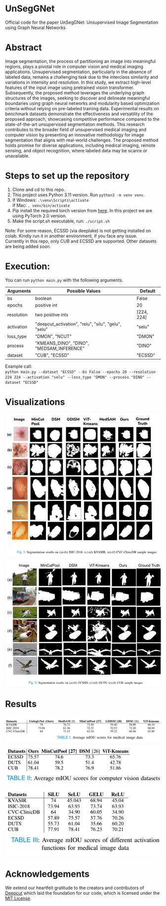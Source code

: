 # UnSegGNet
Official code for the paper UnSegGNet: Unsupervised Image Segmentation using Graph Neural Networks

# Abstract
Image segmentation, the process of partitioning an image into meaningful regions, plays a pivotal role
in computer vision and medical imaging applications. Unsupervised segmentation, particularly in the absence of
labeled data, remains a challenging task due to the interclass similarity and variations in intensity and resolution.
In this study, we extract high-level features of the input
image using pretrained vision transformer. Subsequently,
the proposed method leverages the underlying graph structures of the images, seeking to discover and delineate
meaningful boundaries using graph neural networks and
modularity based optimization criteria without relying on
pre-labeled training data. Experimental results on benchmark datasets demonstrate the effectiveness and versatility of the proposed approach, showcasing competitive
performance compared to the state-of-the-art unsupervised
segmentation methods. This research contributes to the
broader field of unsupervised medical imaging and computer vision by presenting an innovative methodology for
image segmentation that aligns with real-world challenges.
The proposed method holds promise for diverse applications, including medical imaging, remote sensing, and
object recognition, where labeled data may be scarce or unavailable. 

# Steps to set up the repository

1. Clone and cd to this repo.
2. This project uses Python 3.11 version. Run `python3 -m venv venv`.
3. If Windows:
     `.\venv\Scripts\activate`
   <br/>
   If Mac:
     `. venv/bin/activate`
4. Pip install the required torch version from [here](https://pytorch.org/). In this project we are using PyTorch 2.0 version.
5. Make the script.sh executable, run: `./script.sh`

Note: For some reason, ECSSD (via deeplake) is not getting installed on colab. Kindly run it in another environment, if you face any issue.\
Currently in this repo, only CUB and ECSSD are supported. Other datasets are being added soon.

# Execution:
You can run `python main.py` with the following arguments.

| Arguments      | Possible Values                                     | Default    |
|----------------|-----------------------------------------------------|------------|
| bs             | boolean                                             | False      |
| epochs         | positive int                                        | 20         |
| resolution     | two positive ints                                               | [224, 224] |
| activation | "deepcut_activation", "relu", "silu", "gelu", "selu" | "selu"     |
| loss_type      | "DMON", "NCUT"                                      | "DMON"     |
| process        | "KMEANS_DINO", "DINO", "MEDSAM_INFERENCE" | "DINO"     |
| dataset        | "CUB", "ECSSD"                                      | "ECSSD"    |

Example call:\
`python main.py --dataset "ECSSD" --bs False --epochs 20 --resolution 224 224 --activation "selu" --loss_type "DMON" --process "DINO" --dataset "ECSSD"`


# Visualizations
![](public/Fig_1.png)

![](public/Fig_2.png)


# Results
![](public/Table_1.png)

![](public/Table_2.png)

![](public/Table_3.png)

# Acknowledgements
We extend our heartfelt gratitude to the creators and contributors of [Deepcut](https://github.com/SAMPL-Weizmann/DeepCut) which laid the foundation for our code, which is licensed under the [MIT License](https://github.com/SAMPL-Weizmann/DeepCut/blob/main/LICENSE.txt).
